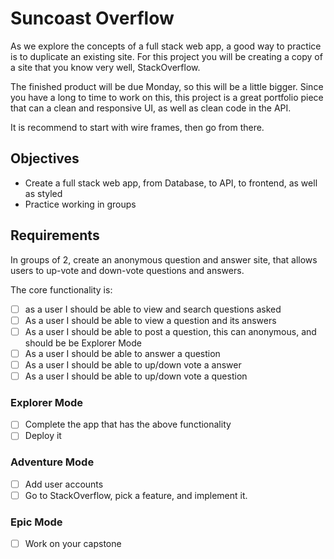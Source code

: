 # Suncoast Overflow

As we explore the concepts of a full stack web app, a good way to practice is to duplicate an existing site. For this project you will be creating a copy of a site that you know very well, StackOverflow.

The finished product will be due Monday, so this will be a little bigger. Since you have a long to time to work on this, this project is a great portfolio piece that can a clean and responsive UI, as well as clean code in the API.

It is recommend to start with wire frames, then go from there.

## Objectives

- Create a full stack web app, from Database, to API, to frontend, as well as styled
- Practice working in groups

## Requirements

In groups of 2, create an anonymous question and answer site, that allows users to up-vote and down-vote questions and answers.

The core functionality is:

- [ ] as a user I should be able to view and search questions asked
- [ ] As a user I should be able to view a question and its answers
- [ ] As a user I should be able to post a question, this can anonymous, and should be be Explorer Mode
- [ ] As a user I should be able to answer a question
- [ ] As a user I should be able to up/down vote a answer
- [ ] As a user I should be able to up/down vote a question

### Explorer Mode

- [ ] Complete the app that has the above functionality
- [ ] Deploy it

### Adventure Mode

- [ ] Add user accounts
- [ ] Go to StackOverflow, pick a feature, and implement it.

### Epic Mode

- [ ] Work on your capstone
